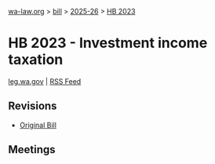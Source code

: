 [wa-law.org](/) > [bill](/bill/) > [2025-26](/bill/2025-26/) > [HB 2023](/bill/2025-26/hb/2023/)

# HB 2023 - Investment income taxation
[leg.wa.gov](https://app.leg.wa.gov/billsummary?BillNumber=2023&Year=2025&Initiative=false) | [RSS Feed](./rss.xml)

## Revisions
* [Original Bill](1/)

## Meetings